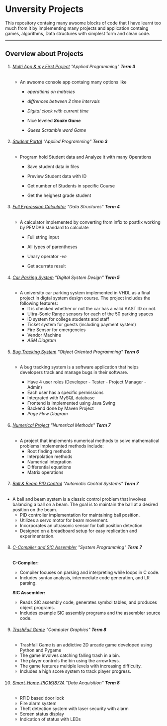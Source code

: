 # Unversity Projects

This repository containg many awsome blocks of code that I have learnt too much from it by implementing many projects and application containg games, algorithms, Data structures with simplest form and clean code.

---

## Overview about Projects

1. ###### [Multi App & my First Project](https://github.com/AntonAshraf/University-Projects/blob/main/1%20Multiapp%20project) "Applied Programming" __Term 3__
   
   - An awsome console app containg many options like 
     
     - _operations on matrcies_
     
     - _diffrences between 2 time intervals_
     
     - _Digital clock with current time_
     
     - Nice leveled ***Snake Game*** 
     
     - *Guess Scramble word Game*

2. ###### [Student Portal](https://github.com/AntonAshraf/University-Projects/tree/main/2%20Student%20Portal) "Applied Programming" __Term 3__
   
   - Program hold Student data and Analyze it with many Operations
     
     - Save student data in files
     
     - Preview Student data with ID
     
     - Get number of Students in specific Course

     - Get the heighest grade student

3. ###### [Full Expression Calculator](https://github.com/AntonAshraf/University-Projects/tree/main/3%20Postfix%20Calculator) "Data Structures" __Term 4__

   - A calculator implemented by converting from infix to postfix working by PEMDAS standard to calculate

      - Full string input

      - All types of parentheses

      - Unary operator _-ve_

      - Get acurrate result

4. ###### [Car Parking System](https://github.com/MahmoudHanyFathalla/Car-parking-system) "Digital System Design" __Term 5__

   - A university car parking system implemented in VHDL as a final project in digtal system design course. The project includes the following features:     
     - It is checked whether or not the car has a valid AAST ID or not.
     - Ultra-Sonic Range sensors for each of the 50 parking spaces
     - ID system for college students and staff
     - Ticket system for guests (including payment system)
     - Fire Sensor for emergencies
     - Vendor Machine
     - _ASM Diagram_

5. ###### [Bug Tracking System](https://github.com/AntonAshraf/BugTrackingSystem) "Object Oriented Programming" __Term 6__

    - A bug tracking system is a software application that helps developers track and manage bugs in their software.

      - Have 4 user roles (Developer - Tester - Project Manager - Admin)
      - Each user has a specific permissions
      - Integrated with MySQL database
      - Frontend is implemented using Java Swing
      - Backend done by Maven Project
      - _Page Flow Diagram_

6. ###### [Numerical Project](https://github.com/AntonAshraf/Numerical-Calculator) "Numerical Methods" __Term 7__

   - A project that implements numerical methods to solve mathematical problems
    Implemented methods include:
     - Root finding methods
     - Interpolation methods
     - Numerical integration
     - Differential equations
     - Matrix operations

7. ###### [Ball & Beam PID Control](https://github.com/AntonAshraf/Ball-Beam-PID-Control.git) "Automatic Control Systems" __Term 7__

  - A ball and beam system is a classic control problem that involves balancing a ball on a beam. The goal is to maintain the ball at a desired position on the beam.
    - PID controller implementation for maintaining ball position.
    - Utilizes a servo motor for beam movement.
    - Incorporates an ultrasonic sensor for ball position detection.
    - Designed on a breadboard setup for easy replication and experimentation.

8. ###### [C-Compiler and SIC Assembler](https://github.com/AntonAshraf/C-Compiler.git)  "System Programming" __Term 7__

    __C-Compiler:__
    - Compiler focuses on parsing and interpreting while loops in C code.
    - Includes syntax analysis, intermediate code generation, and LR parsing.

    __SIC Assembler:__
    - Reads SIC assembly code, generates symbol tables, and produces object programs.
    - Includes example SIC assembly programs and the assembler source code.

9. ###### [TrashFall Game](https://github.com/AntonAshraf/TrashFall-game.git) "Computer Graphics" __Term 8__
  
    - Trashfall Game is an addictive 2D arcade game developed using Python and Pygame
    - The game involves catching falling trash in a bin.
    - The player controls the bin using the arrow keys.
    - The game features multiple levels with increasing difficulty.
    - Includes a high score system to track player progress.

10. ###### [Smart-Home-PIC16f877A](https://github.com/AntonAshraf/Smart-Home-PIC16f877A.git) "Data Acquisition" __Term 8__

    - RFID based door lock
    - Fire alarm system
    - Theft detection system with laser security with alarm
    - Screen status display
    - Indication of status with LEDs
